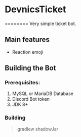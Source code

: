 # DevnicsTicket
========
Very simple ticket bot.

## Main features

- Reaction emoji

## Building the Bot
### Prerequisites:
1. MySQL or MariaDB Database
2. Discord Bot token
3. JDK 8+
### Building
> gradlew shadowJar
